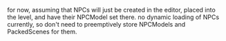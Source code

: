 for now, assuming that NPCs will just be created in the editor, placed into the level, and have their NPCModel set there. 
no dynamic loading of NPCs currently, so don't need to preemptively store NPCModels and PackedScenes for them. 